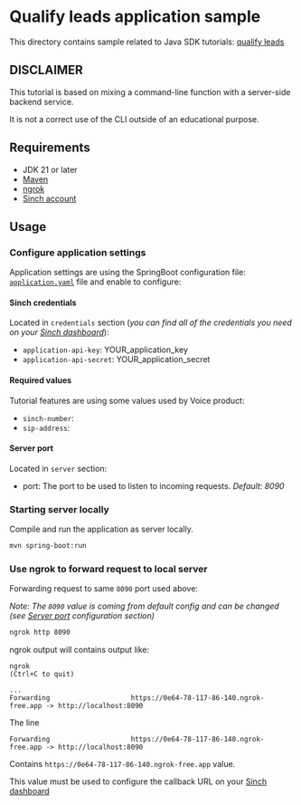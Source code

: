 # Qualify leads application sample

This directory contains sample related to Java SDK tutorials: [qualify leads](https://developers.sinch.com/docs/voice/tutorials/capture-leads)

## DISCLAIMER
This tutorial is based on mixing a command-line function with a server-side backend service.

It is not a correct use of the CLI outside of an educational purpose.

## Requirements

- JDK 21 or later
- [Maven](https://maven.apache.org/)
- [ngrok](https://ngrok.com/docs)
- [Sinch account](https://dashboard.sinch.com)

## Usage

### Configure application settings

Application settings are using the SpringBoot configuration file: [`application.yaml`](src/main/resources/application.yaml) file and enable to configure:

#### Sinch credentials
Located in `credentials` section (*you can find all of the credentials you need on your [Sinch dashboard](https://dashboard.sinch.com)*):
- `application-api-key`: YOUR_application_key
- `application-api-secret`: YOUR_application_secret

#### Required values
Tutorial features are using some values used by Voice product:
- `sinch-number`: 
- `sip-address`: 

#### Server port
Located in `server` section:
- port: The port to be used to listen to incoming requests. <em>Default: 8090</em>

### Starting server locally

Compile and run the application as server locally.
```bash
mvn spring-boot:run
```

### Use ngrok to forward request to local server

Forwarding request to same `8090` port used above:

*Note: The `8090` value is coming from default config and can be changed (see [Server port](#Server-port) configuration section)*

```bash
ngrok http 8090
```

ngrok output will contains output like:
```
ngrok                                                                                                                                                                                                                          (Ctrl+C to quit)

...
Forwarding                    https://0e64-78-117-86-140.ngrok-free.app -> http://localhost:8090

```
The line
```
Forwarding                    https://0e64-78-117-86-140.ngrok-free.app -> http://localhost:8090
```
Contains `https://0e64-78-117-86-140.ngrok-free.app` value.

This value must be used to configure the callback URL on your [Sinch dashboard](https://dashboard.sinch.com/voice/apps)